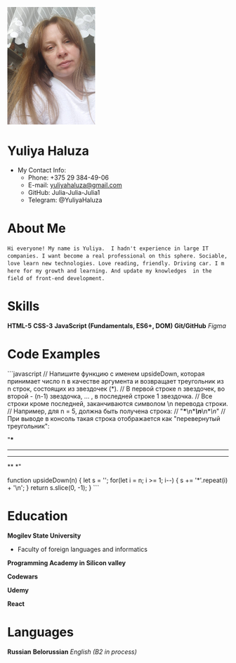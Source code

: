 **<img src="assets/images/photo.jpg" width="200"/>**

# Yuliya Haluza

- My Contact Info:
  - Phone: +375 29 384-49-06
  - E-mail: yuliyahaluza@gmail.com
  - GitHub: Julia-Julia-Julia1
  - Telegram: @YuliyaHaluza

# About Me

`Hi everyone! My name is Yuliya.  I hadn't experience in large IT companies. I want become a real professional on this sphere. Sociable, love learn new technologies. Love reading, friendly. Driving car. I m here for my growth and learning. And update my knowledges  in the field of front-end development.`

# Skills

**HTML-5**
**CSS-3**
**JavaScript (Fundamentals, ES6+, DOM)**
**Git/GitHub**
_Figma_

# Code Examples

\```javascript
// Напишите функцию с именем upsideDown, которая принимает число n в качестве аргумента и возвращает треугольник из n строк, состоящих из звездочек (\*).
// В первой строке n звездочек, во второй - (n-1) звездочка, ... , в последней строке 1 звездочка.
// Все строки кроме последней, заканчиваются символом \n перевода строки.
// Например, для n = 5, должна быть получена строка:
// "**\***\n\***_\n_**\n\*_\n_"
// При выводе в консоль такая строка отображается как "перевернутый треугольник":

"**\***

---

---

\*\*
\*"

function upsideDown(n) {
let s = '';
for(let i = n; i >= 1; i--) {
s += '\*'.repeat(i) + '\n';
}
return s.slice(0, -1);
}
\```

# Education

**Mogilev State University**

- Faculty of foreign languages and informatics

**Programming Academy in Silicon valley**

**Codewars**

**Udemy**

**React**

# Languages

**Russian**
**Belorussian**
_English (B2 in process)_
